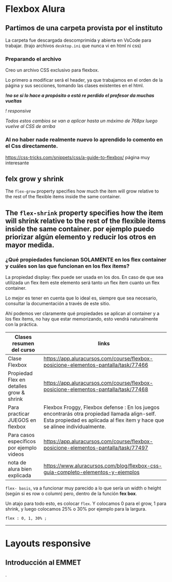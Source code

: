  Flexbox Alura
=================
Partimos de una carpeta provista por el instituto
-------------------
La carpeta fue descargada descomprimida y abierta en VsCode para trabajar. (trajo archivos `desktop.ini` 
que nunca vi en html ni css)

### Preparando el archivo
Creo un archivo CSS exclusivo para flexbox.

Lo primero a modificar será el header, ya que trabajamos en el orden de la página y sus secciones, tomando las clases 
existentes en el html.

**_!no se si lo hace a propósito o está re perdido el profesor da muchas vueltas_**

*! responsive*

*Todos estos cambios se van a aplicar hasta un máximo de 768px luego vuelve al CSS de arriba*

### Al no haber nade realmente nuevo lo aprendido lo comento en el Css directamente.

https://css-tricks.com/snippets/css/a-guide-to-flexbox/   página muy interesante

## felx grow y shrink

The `flex-grow` property specifies how much the item will grow relative to the rest of the flexible items inside the 
same container.

The `flex-shrink` property specifies how the item will shrink relative to the rest of the flexible items inside the 
same container. por ejemplo puedo priorizar algún elemento y reducir los otros en mayor medida.
-------
### ¿Qué propiedades funcionan SOLAMENTE en los flex container y cuáles son las que funcionan en los flex ítems?

La propiedad display: flex puede ser usada en los dos. En caso de que sea utilizada un flex ítem este elemento será tanto 
un flex ítem cuanto un flex container.

Lo mejor es tener en cuenta que lo ideal es, siempre que sea necesario, consultar la documentación a través de este sitio.

Ahí podemos ver claramente qué propiedades se aplican al container y a los flex ítems, no hay que estar memorizando, 
esto vendrá naturalmente con la práctica.

| Clases resumen del curso                  | links                                                                                                                                                                         | 
|-------------------------------------------|-------------------------------------------------------------------------------------------------------------------------------------------------------------------------------|
| Clase Flexbox                             | https://app.aluracursos.com/course/flexbox-posicione-elementos-pantalla/task/77466                                                                                            |
| Propiedad Flex en detalles grow & shrink  | https://app.aluracursos.com/course/flexbox-posicione-elementos-pantalla/task/77468                                                                                            |
| Para practicar JUEGOS en flexbox          | Flexbox Froggy,  Flexbox defense : En los juegos encontrarás otra propiedad llamada align-self. Esta propiedad es aplicada al flex item y hace que se alinee individualmente. |                                               |
| Para casos específicos por ejemplo videos | https://app.aluracursos.com/course/flexbox-posicione-elementos-pantalla/task/77497                                                                                            |
| nota de alura bien explicada              | https://www.aluracursos.com/blog/flexbox-css-guia-completo-elementos-y-ejemplos                                                                                               |


 `flex- basis`, va a funcionar muy parecido a lo que sería un width o height (según si es row o column) pero, dentro 
 de la función **fex box**.

Un atajo para todo esto, es colocar `flex`. Y colocamos 0 para el grow, 1 para shrink, y luego colocamos 25% o 30% por
ejemplo para la largura.

`flex : 0, 1, 30% ;`

---------------

# Layouts responsive

## Introducción al EMMET















.